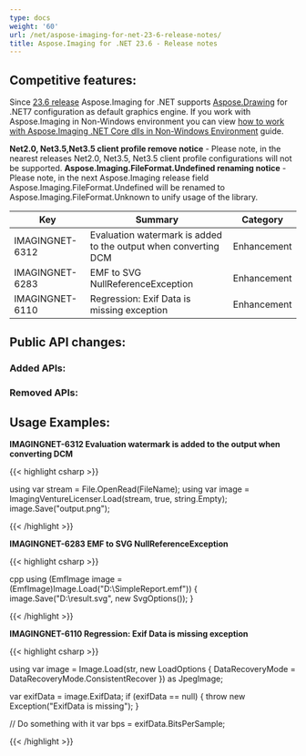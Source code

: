 ```yaml
---
type: docs
weight: '60'
url: /net/aspose-imaging-for-net-23-6-release-notes/
title: Aspose.Imaging for .NET 23.6 - Release notes
---
```


## Competitive features:
Since [23.6 release](https://www.nuget.org/packages/Aspose.Imaging/23.6.0) Aspose.Imaging for .NET supports [Aspose.Drawing](https://products.aspose.com/drawing/net/) for .NET7 configuration as default graphics engine. If you work with Aspose.Imaging in Non-Windows environment you can view [how to work with Aspose.Imaging .NET Core dlls in Non-Windows Environment](/imaging/net/installation/working-with-aspose-imaging-in-non-windows-environment/) guide.

**Net2.0, Net3.5,Net3.5 client profile remove notice** - Please note, in the nearest releases Net2.0, Net3.5, Net3.5 client profile configurations will not be supported.
**Aspose.Imaging.FileFormat.Undefined renaming notice** - Please note, in the next Aspose.Imaging release field Aspose.Imaging.FileFormat.Undefined will be renamed to Aspose.Imaging.FileFormat.Unknown to unify usage of the library.

| **Key**         | **Summary**                                                                                                                                                              | **Category** |
|-----------------|--------------------------------------------------------------------------------------------------------------------------------------------------------------------------|--------------|
| IMAGINGNET-6312 | Evaluation watermark is added to the output when converting DCM                                                                                                                                  | Enhancement      |
| IMAGINGNET-6283 | EMF to SVG NullReferenceException                                                                                                                                  | Enhancement      |
| IMAGINGNET-6110 | Regression: Exif Data is missing exception                                                                                                                                  | Enhancement      |

## Public API changes:

### Added APIs:

### Removed APIs:

## Usage Examples:

**IMAGINGNET-6312 Evaluation watermark is added to the output when converting DCM**

{{< highlight csharp >}}

using var stream = File.OpenRead(FileName);
using var image = ImagingVentureLicenser.Load(stream, true, string.Empty);
image.Save("output.png");

{{< /highlight >}}

**IMAGINGNET-6283 EMF to SVG NullReferenceException**

{{< highlight csharp >}}

cpp
using (EmfImage image = (EmfImage)Image.Load("D:\\SimpleReport.emf"))
{
   image.Save("D:\\result.svg", new SvgOptions());
}

{{< /highlight >}}

**IMAGINGNET-6110 Regression: Exif Data is missing exception**

{{< highlight csharp >}}

using var image = Image.Load(str, new LoadOptions { DataRecoveryMode = DataRecoveryMode.ConsistentRecover }) as JpegImage;

var exifData = image.ExifData;
if (exifData == null)
{
    throw new Exception("ExifData is missing");
}

// Do something with it
var bps = exifData.BitsPerSample;

{{< /highlight >}}

